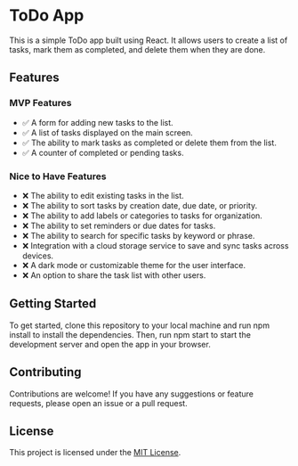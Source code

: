 # ToDo App

This is a simple ToDo app built using React. It allows users to create a list of tasks, mark them as completed, and delete them when they are done.

## Features

### MVP Features

- ✅ A form for adding new tasks to the list.
- ✅ A list of tasks displayed on the main screen.
- ✅ The ability to mark tasks as completed or delete them from the list.
- ✅ A counter of completed or pending tasks.

### Nice to Have Features

- ❌ The ability to edit existing tasks in the list.
- ❌ The ability to sort tasks by creation date, due date, or priority.
- ❌ The ability to add labels or categories to tasks for organization.
- ❌ The ability to set reminders or due dates for tasks.
- ❌ The ability to search for specific tasks by keyword or phrase.
- ❌ Integration with a cloud storage service to save and sync tasks across devices.
- ❌ A dark mode or customizable theme for the user interface.
- ❌ An option to share the task list with other users.

## Getting Started

To get started, clone this repository to your local machine and run npm install to install the dependencies. Then, run npm start to start the development server and open the app in your browser.

## Contributing

Contributions are welcome! If you have any suggestions or feature requests, please open an issue or a pull request.

## License

This project is licensed under the [MIT License](https://opensource.org/licenses/MIT).

